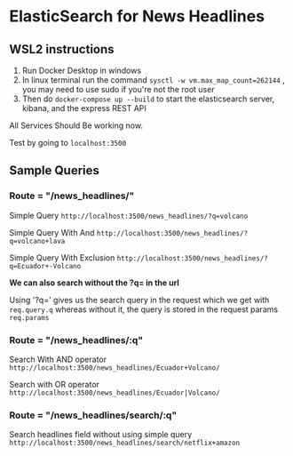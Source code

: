 # ElasticSearch for News Headlines

## WSL2 instructions

1. Run Docker Desktop in windows
2. In linux terminal run the command ```sysctl -w vm.max_map_count=262144``` , you may need to use sudo if you're not the root user
3. Then do ```docker-compose up --build``` to start the elasticsearch server, kibana, and the express REST API  


All Services Should Be working now. 

Test by going to ```localhost:3500```

## Sample Queries

### **Route = "/news_headlines/"**

Simple Query
```http://localhost:3500/news_headlines/?q=volcano```

Simple Query With And 
```http://localhost:3500/news_headlines/?q=volcano+lava```

Simple Query With Exclusion
```http://localhost:3500/news_headlines/?q=Ecuador+-Volcano```


**We can also search without the ?q= in the url**

Using '?q=' gives us the search query in the request which we get with 
```req.query.q``` whereas without it, the query is stored in the request params ```req.params```


### **Route = "/news_headlines/:q"**

Search With AND operator
```http://localhost:3500/news_headlines/Ecuador+Volcano/```

Search with OR operator
```http://localhost:3500/news_headlines/Ecuador|Volcano/```


### **Route = "/news_headlines/search/:q"**
Search headlines field without using simple query
```http://localhost:3500/news_headlines/search/netflix+amazon```

